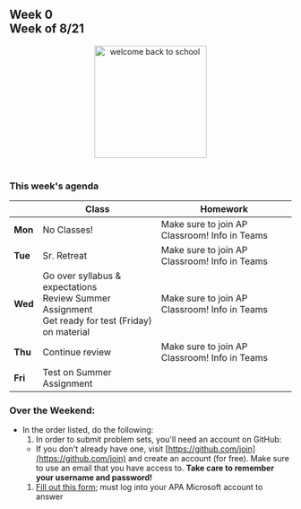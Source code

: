 <meta http-equiv="refresh" content="300"/>

## Week 0<br>Week of 8/21  

<div style="text-align:center">
<img src="https://image.freepik.com/free-vector/back-school-design-with-yellow-background-vector_1142-4669.jpg" alt="welcome back to school" height="200px">
</div>
<br>

### This week's agenda

  |       | Class | Homework |
  | ----- | ----- | -------- |
  |**Mon**|No Classes! |Make sure to join AP Classroom! Info in Teams |
  |**Tue**|Sr. Retreat |Make sure to join AP Classroom! Info in Teams |
  |**Wed**|Go over syllabus & expectations<br>Review Summer Assignment<br>Get ready for test (Friday) on material |Make sure to join AP Classroom! Info in Teams |
  |**Thu**|Continue review |Make sure to join AP Classroom! Info in Teams |
  |**Fri**|Test on Summer Assignment | |

### Over the Weekend:
- In the order listed, do the following:  
  1. In order to submit problem sets, you'll need an account on GitHub:
    - If you don't already have one, visit [https://github.com/join](https://github.com/join) and create an account (for free). Make sure to use an email that you have access to. **Take care to remember your username and password!** 
  1. [Fill out this form](https://forms.microsoft.com/r/EsPTb1hGmU); must log into your APA Microsoft account to answer

